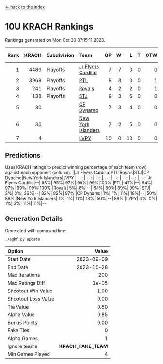 [<- back to the index](readme.md)
# 10U KRACH Rankings
Rankings generated on Mon Oct 30 07:15:11 2023.

Rank|KRACH|Subdivision|Team|GP|W|L|T|OTW|OTL|SoS|Exp Wins|Win Diff
---:|---:|:---|:---|---:|---:|---:|---:|---:|---:|---:|---:|---:
1|4489|Playoffs|[Jr Flyers Cardillo](https://gamesheetstats.com/seasons/3663/teams/140794/schedule)|7|7|0|0|0|0|88|7.8|-0.0
2|3968|Playoffs|[PTL](https://gamesheetstats.com/seasons/3663/teams/140791/schedule)|8|8|0|0|1|0|69|8.8|-0.0
3|241|Playoffs|[Royals](https://gamesheetstats.com/seasons/3663/teams/140796/schedule)|4|2|2|0|1|0|1705|2.9|0.0
4|138|Playoffs|[STJ](https://gamesheetstats.com/seasons/3663/teams/140792/schedule)|9|3|6|0|0|0|2233|3.9|0.0
5|30||[CP Dynamo](https://gamesheetstats.com/seasons/3663/teams/140795/schedule)|7|3|4|0|0|1|576|3.9|0.0
6|30||[New York Islanders](https://gamesheetstats.com/seasons/3663/teams/140793/schedule)|7|2|5|0|0|1|1603|2.9|0.0
7|4||[LVPY](https://gamesheetstats.com/seasons/3663/teams/140790/schedule)|10|0|10|0|0|0|1565|0.9|0.0

## Predictions
Uses KRACH ratings to predict winning percentage of each team (row) against each opponent (column).
||Jr Flyers Cardillo|PTL|Royals|STJ|CP Dynamo|New York Islanders|LVPY
| --: | --: | --: | --: | --: | --: | --: | --: 
|Jr Flyers Cardillo|--| 53%| 95%| 97%| 99%| 99%|100%
|PTL| 47%|--| 94%| 97%| 99%| 99%|100%
|Royals|  5%|  6%|--| 64%| 89%| 89%| 99%
|STJ|  3%|  3%| 36%|--| 82%| 82%| 97%
|CP Dynamo|  1%|  1%| 11%| 18%|--| 50%| 89%
|New York Islanders|  1%|  1%| 11%| 18%| 50%|--| 89%
|LVPY|  0%|  0%|  1%|  3%| 11%| 11%|--

## Generation Details

Generated with command line:
```
./aghf.py update
```

| Option | Value |
| :----- | ----: |
| Start Date | 2023-09-09 |
| End Date | 2023-10-28 |
| Max Iterations | 200 |
| Max Ratings Diff | 1e-05 |
| Shootout Win Value | 1.00 |
| Shootout Loss Value | 0.00 |
| Tie Value | 0.50 |
| Alpha Value | 0.85 |
| Bonus Points | 0.00 |
| Fake Ties | 0 |
| Alpha Games | 1 |
| Ignore teams | __KRACH_FAKE_TEAM__ |
| Min Games Played | 4 |

